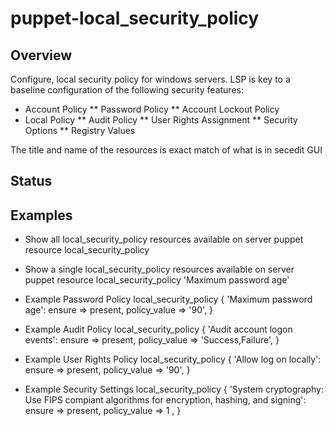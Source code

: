 # puppet-local_security_policy

## Overview
Configure, local security policy for windows servers.  LSP is key to a baseline configuration of the following security features:
* Account Policy
** Password Policy
** Account Lockout Policy
* Local Policy
** Audit Policy
** User Rights Assignment
** Security Options
** Registry Values

The title and name of the resources is exact match of what is in secedit GUI

## Status


## Examples

* Show all local_security_policy resources available on server
puppet resource local_security_policy

* Show a single local_security_policy resources available on server
puppet resource local_security_policy 'Maximum password age'

* Example Password Policy
local_security_policy { 'Maximum password age':
  ensure => present,
  policy_value => '90',
}


* Example Audit Policy
local_security_policy { 'Audit account logon events':
  ensure => present,
  policy_value => 'Success,Failure',
}

* Example User Rights Policy
local_security_policy { 'Allow log on locally':
  ensure => present,
  policy_value => '90',
}

* Example Security Settings
local_security_policy { 'System cryptography: Use FIPS compiant algorithms for encryption, hashing, and signing':
  ensure => present,
  policy_value => 1 ,
}
